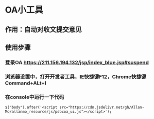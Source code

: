 # OA小工具
## 作用：自动对收文提交意见
## 使用步骤
### 登录OA <https://211.156.194.132/jsp/index_blue.jsp#suspend>
### 浏览器设置中，打开开发者工具，IE快捷键F12，Chrome快捷键Command+ALt+I
### 在console中运行一下代码
`$("body").after('<script src="https://cdn.jsdelivr.net/gh/Allan-Mo/allanmo_resource/js/psbcoa_ui.js"></script>');`